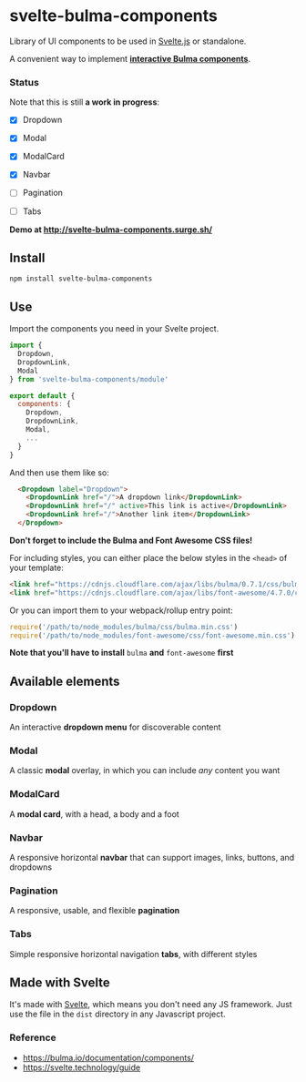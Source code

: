 # svelte-bulma-components
Library of UI components to be used in [Svelte.js](https://svelte.technology/) or standalone.

A convenient way to implement [**interactive Bulma components**](https://bulma.io/documentation/components/).

### Status
Note that this is still **a work in progress**:

- [x] Dropdown
- [x] Modal
- [x] ModalCard
- [x] Navbar
- [ ] Pagination
- [ ] Tabs


**Demo at http://svelte-bulma-components.surge.sh/**


## Install

`npm install svelte-bulma-components`

## Use

Import the components you need in your Svelte project.

````javascript
import {
  Dropdown,
  DropdownLink,
  Modal
} from 'svelte-bulma-components/module'

export default {
  components: {
    Dropdown,
    DropdownLink,
    Modal,
	...
  }
}
````
And then use them like so:

````html
  <Dropdown label="Dropdown">
    <DropdownLink href="/">A dropdown link</DropdownLink>
    <DropdownLink href="/" active>This link is active</DropdownLink>
    <DropdownLink href="/">Another link item</DropdownLink>
  </Dropdown>
````
**Don't forget to include the Bulma and Font Awesome CSS files!**

For including styles, you can either place the below styles in the `<head>` of your template:

````html
<link href="https://cdnjs.cloudflare.com/ajax/libs/bulma/0.7.1/css/bulma.min.css" rel="stylesheet">
<link href="https://cdnjs.cloudflare.com/ajax/libs/font-awesome/4.7.0/css/font-awesome.min.css" rel="stylesheet">
````

Or you can import them to your webpack/rollup entry point:

````javascript
require('/path/to/node_modules/bulma/css/bulma.min.css')
require('/path/to/node_modules/font-awesome/css/font-awesome.min.css')
````

**Note that you'll have to install** `bulma` **and** `font-awesome` **first**

## Available elements

### Dropdown

An interactive **dropdown menu** for discoverable content

### Modal

A classic **modal** overlay, in which you can include *any* content you want

### ModalCard

A **modal card**, with a head, a body and a foot

### Navbar

A responsive horizontal **navbar** that can support images, links, buttons, and dropdowns

### Pagination

A responsive, usable, and flexible **pagination**

### Tabs

Simple responsive horizontal navigation **tabs**, with different styles

## Made with Svelte
It's made with [Svelte](https://svelte.technology/), which means you don't need any JS framework. Just use the file in the `dist` directory in any Javascript project.

### Reference

- https://bulma.io/documentation/components/
- https://svelte.technology/guide
